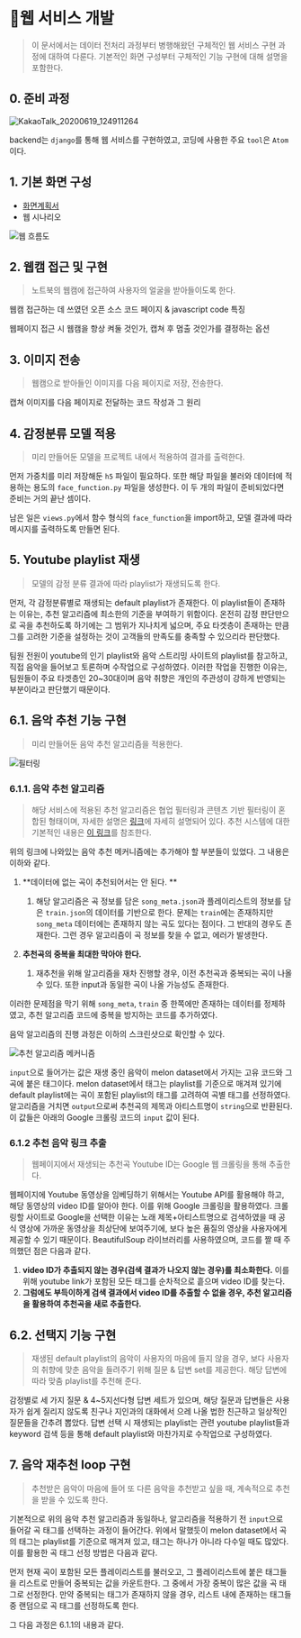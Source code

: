 #  :wrench:웹 서비스 개발

> 이 문서에서는 데이터 전처리 과정부터 병행해왔던 구체적인 웹 서비스 구현 과정에 대하여 다룬다. 기본적인 화면 구성부터 구체적인 기능 구현에 대해 설명을 포함한다. 



## 0. 준비 과정

![KakaoTalk_20200619_124911264](https://user-images.githubusercontent.com/58945760/85095315-f7dcc500-b22b-11ea-9b78-946b8fc8dd29.png)

backend는 `django`를 통해 웹 서비스를 구현하였고,  코딩에 사용한 주요 `tool`은 `Atom`이다. 



## 1. 기본 화면 구성

- [화면계획서]()
- 웹 시나리오 

![웹 흐름도](https://user-images.githubusercontent.com/58945760/89790495-f7dab080-db5c-11ea-85c4-dd8bb362853c.PNG)



## 2. 웹캠 접근 및 구현

> 노트북의 웹캠에 접근하여 사용자의 얼굴을 받아들이도록 한다. 

웹캠 접근하는 데 쓰였던 오픈 소스 코드 페이지 & javascript code 특징

웹페이지 접근 시 웹캠을 항상 켜둘 것인가, 캡쳐 후 멈출 것인가를 결정하는 옵션

## 3. 이미지 전송

> 웹캠으로 받아들인 이미지를 다음 페이지로 저장, 전송한다. 

캡쳐 이미지를 다음 페이지로 전달하는 코드 작성과 그 원리

## 4. 감정분류 모델 적용

> 미리 만들어둔 모델을 프로젝트 내에서 적용하여 결과를 출력한다. 

먼저 가중치를 미리 저장해둔 `h5` 파일이 필요하다. 또한 해당 파일을 불러와 데이터에 적용하는 용도의 `face_function.py` 파일을 생성한다. 이 두 개의 파일이 준비되었다면 준비는 거의 끝난 셈이다.

 남은 일은 `views.py`에서 함수 형식의 `face_function`을 import하고, 모델 결과에 따라 메시지를 출력하도록 만들면 된다. 



## 5. Youtube playlist 재생

> 모델의 감정 분류 결과에 따라 playlist가 재생되도록 한다.

먼저, 각 감정분류별로 재생되는 default playlist가 존재한다. 이 playlist들이 존재하는 이유는, 추천 알고리즘에 최소한의 기준을 부여하기 위함이다. 온전히 감정 판단만으로 곡을 추천하도록 하기에는 그 범위가 지나치게 넓으며, 주요 타겟층이 존재하는 만큼 그를 고려한 기준을 설정하는 것이 고객들의 만족도를 충족할 수 있으리라 판단했다. 

팀원 전원이 youtube의 인기 playlist와 음악 스트리밍 사이트의 playlist를 참고하고, 직접 음악을 들어보고 토론하며 수작업으로 구성하였다.  이러한 작업을 진행한 이유는, 팀원들이 주요 타겟층인 20~30대이며 음악 취향은 개인의 주관성이 강하게 반영되는 부분이라고 판단했기 때문이다. 

  

## 6.1. 음악 추천 기능 구현

> 미리 만들어둔 음악 추천 알고리즘을 적용한다. 

![필터링](https://user-images.githubusercontent.com/58945760/89897022-5d8c7280-dc19-11ea-8c75-779970ee6cd6.PNG)

### 6.1.1. 음악 추천 알고리즘 

> 해당 서비스에 적용된 추천 알고리즘은 협업 필터링과 콘텐츠 기반 필터링이 혼합된 형태이며, 자세한 설명은 [링크](https://github.com/MLFYM/RECODUO/blob/master/technical_blog/04_%EC%B6%94%EC%B2%9C%EC%8B%9C%EC%8A%A4%ED%85%9C/Recommender_System_For_Music.md#recommender-system-for-music)에 자세히 설명되어 있다. 추천 시스템에 대한 기본적인 내용은 [이 링크](https://github.com/MLFYM/RECODUO/blob/master/technical_blog/04_%EC%B6%94%EC%B2%9C%EC%8B%9C%EC%8A%A4%ED%85%9C/RecommendationSystem.md#recommender-system)를 참조한다. 

위의 링크에 나와있는 음악 추천 메커니즘에는 추가해야 할 부분들이 있었다. 그 내용은 이하와 같다.

 

1. **데이터에 없는 곡이 추천되어서는 안 된다. **

   1. 해당 알고리즘은 곡 정보를 담은 `song_meta.json`과 플레이리스트의 정보를 담은 `train.json`의 데이터를 기반으로 한다. 문제는 `train`에는 존재하지만 `song_meta` 데이터에는 존재하지 않는 곡도 있다는 점이다. 그 반대의 경우도 존재한다. 그런 경우 알고리즘이 곡 정보를 찾을 수 없고, 에러가 발생한다. 

   

2. **추천곡의 중복을 최대한 막아야 한다.** 

   1. 재추천을 위해 알고리즘을 재차 진행할 경우, 이전 추천곡과 중복되는 곡이 나올 수 있다. 또한 input과 동일한 곡이 나올 가능성도 존재한다. 

   

이러한 문제점을 막기 위해 `song_meta`, `train` 중 한쪽에만 존재하는 데이터를 정제하였고, 추천 알고리즘 코드에 중복을 방지하는 코드를 추가하였다.  

음악 알고리즘의 진행 과정은 이하의 스크린샷으로 확인할 수 있다. 

![추천 알고리즘 메커니즘](https://user-images.githubusercontent.com/58945760/91578906-cb5ccc00-e985-11ea-82b3-b714cae5000e.PNG)

`input`으로 들어가는 값은 재생 중인 음악이 melon dataset에서 가지는 고유 코드와 그 곡에 붙은 태그이다. melon dataset에서 태그는 playlist를 기준으로 매겨져 있기에 default playlist에는 곡이 포함된 playlist의 태그를 고려하여 곡별 태그를 선정하였다. 알고리즘을 거치면 `output`으로써 추천곡의 제목과 아티스트명이 `string`으로 반환된다.  이 값들은 아래의 Google 크롤링 코드의 `input` 값이 된다.  



### 6.1.2 추천 음악 링크 추출

> 웹페이지에서 재생되는 추천곡 Youtube ID는 Google 웹 크롤링을 통해 추출한다.  

웹페이지에 Youtube 동영상을 임베딩하기 위해서는 Youtube API를 활용해야 하고, 해당 동영상의 video ID를 알아야 한다. 이를 위해 Google 크롤링을 활용하였다. 크롤링할 사이트로 Google을 선택한 이유는 노래 제목+아티스트명으로 검색하였을 때 공식 영상에 가까운 동영상을 최상단에 보여주기에, 보다 높은 품질의 영상을 사용자에게 제공할 수 있기 때문이다.  BeautifulSoup 라이브러리를 사용하였으며, 코드를 짤 때 주의했던 점은 다음과 같다.

1. **video ID가 추출되지 않는 경우(검색 결과가 나오지 않는 경우)를 최소화한다.** 이를 위해 youtube link가 포함된 모든 태그를 순차적으로 흩으며 video ID를 찾는다. 
2. **그럼에도 부득이하게 검색 결과에서 video ID를 추출할 수 없을 경우, 추천 알고리즘을 활용하여 추천곡을 새로 추출한다.** 



## 6.2. 선택지 기능 구현

> 재생된 default playlist의 음악이 사용자의 마음에 들지 않을 경우, 보다 사용자의 취향에 맞춘 음악을 들려주기 위해 질문 & 답변 set를 제공한다. 해당 답변에 따라 맞춤 playlist를 추천해 준다.

 감정별로 세 가지 질문 & 4~5지선다형 답변 세트가 있으며, 해당 질문과 답변들은 사용자가 쉽게 질리지 않도록 친구나 지인과의 대화에서 으레 나올 법한 친근하고 일상적인 질문들을 간추려 뽑았다. 답변 선택 시 재생되는 playlist는 관련 youtube playlist들과 keyword 검색 등을 통해 default playlist와 마찬가지로 수작업으로 구성하였다.  



## 7. 음악 재추천 loop 구현

> 추천받은 음악이 마음에 들어 또 다른 음악을 추천받고 싶을 때, 계속적으로 추천을 받을 수 있도록 한다. 

기본적으로 위의 음악 추천 알고리즘과 동일하나, 알고리즘을 적용하기 전 `input`으로 들어갈 곡 태그를 선택하는 과정이 들어간다. 위에서 말했듯이 melon dataset에서 곡의 태그는 playlist를 기준으로 매겨져 있고, 태그는 하나가 아니라 다수일 때도 많았다. 이를 활용한 곡 태그 선정 방법은 다음과 같다. 

먼저 현재 곡이 포함된 모든 플레이리스트를 불러오고, 그 플레이리스트에 붙은 태그들을 리스트로 만들어 중복되는 값을 카운트한다. 그 중에서 가장 중복이 많은 값을 곡 태그로 선정한다. 만약 중복되는 태그가 존재하지 않을 경우, 리스트 내에 존재하는 태그들 중 랜덤으로 곡 태그를 선정하도록 한다. 

그 다음 과정은 6.1.1의 내용과 같다. 

